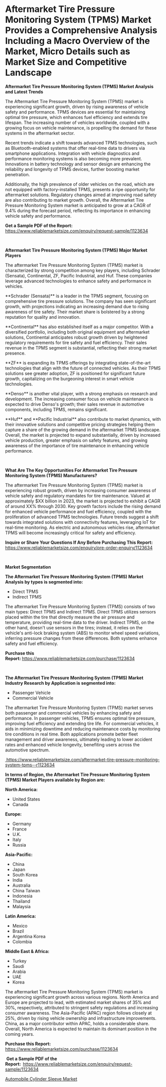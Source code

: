 <p><h1>Aftermarket Tire Pressure Monitoring System (TPMS) Market Provides a Comprehensive Analysis Including a Macro Overview of the Market, Micro Details such as Market Size and Competitive Landscape</h1></p><p><strong>Aftermarket Tire Pressure Monitoring System (TPMS) Market Analysis and Latest Trends</strong></p>
<p><p>The Aftermarket Tire Pressure Monitoring System (TPMS) market is experiencing significant growth, driven by rising awareness of vehicle safety and performance. TPMS devices are essential for maintaining optimal tire pressure, which enhances fuel efficiency and extends tire lifespan. The increasing number of vehicles worldwide, coupled with a growing focus on vehicle maintenance, is propelling the demand for these systems in the aftermarket sector.</p><p>Recent trends indicate a shift towards advanced TPMS technologies, such as Bluetooth-enabled systems that offer real-time data to drivers via smartphone applications. Integration with vehicle diagnostics and performance monitoring systems is also becoming more prevalent. Innovations in battery technology and sensor design are enhancing the reliability and longevity of TPMS devices, further boosting market penetration.</p><p>Additionally, the high prevalence of older vehicles on the road, which are not equipped with factory-installed TPMS, presents a ripe opportunity for aftermarket solutions. Regulatory changes aimed at improving road safety are also contributing to market growth. Overall, the Aftermarket Tire Pressure Monitoring System market is anticipated to grow at a CAGR of 9.4% during the forecast period, reflecting its importance in enhancing vehicle safety and performance.</p></p>
<p><strong>Get a Sample PDF of the Report:&nbsp;</strong> <a href="https://www.reliablemarketsize.com/enquiry/request-sample/1123634?utm_campaign=2625&utm_medium=2&utm_source=Github&utm_content=ia&utm_term=31032025&utm_id=aftermarket-tire-pressure-monitoring-system-tpms">https://www.reliablemarketsize.com/enquiry/request-sample/1123634</a></p>
<p>&nbsp;</p>
<p><strong>Aftermarket Tire Pressure Monitoring System (TPMS) Major Market Players</strong></p>
<p><p>The aftermarket Tire Pressure Monitoring System (TPMS) market is characterized by strong competition among key players, including Schrader (Sensata), Continental, ZF, Pacific Industrial, and Huf. These companies leverage advanced technologies to enhance safety and performance in vehicles.</p><p>**Schrader (Sensata)** is a leader in the TPMS segment, focusing on comprehensive tire pressure solutions. The company has seen significant growth, with projections indicating an increasing demand due to rising awareness of tire safety. Their market share is bolstered by a strong reputation for quality and innovation.</p><p>**Continental** has also established itself as a major competitor. With a diversified portfolio, including both original equipment and aftermarket solutions, Continental anticipates robust growth driven by heightened regulatory requirements for tire safety and fuel efficiency. Their sales revenue in the TPMS segment is substantial, reflecting their strong market presence.</p><p>**ZF** is expanding its TPMS offerings by integrating state-of-the-art technologies that align with the future of connected vehicles. As their TPMS solutions see greater adoption, ZF is positioned for significant future growth, capitalizing on the burgeoning interest in smart vehicle technologies.</p><p>**Denso** is another vital player, with a strong emphasis on research and development. The increasing consumer focus on vehicle maintenance is expected to drive Denso's growth; their sales revenue in automotive components, including TPMS, remains significant.</p><p>**Huf** and **Pacific Industrial** also contribute to market dynamics, with their innovative solutions and competitive pricing strategies helping them capture a share of the growing demand in the aftermarket TPMS landscape. Overall, the market is projected to expand substantially, driven by increased vehicle production, greater emphasis on safety features, and growing awareness of the importance of tire maintenance in enhancing vehicle performance.</p></p>
<p>&nbsp;</p>
<p><strong>What Are The Key Opportunities For Aftermarket Tire Pressure Monitoring System (TPMS) Manufacturers?</strong></p>
<p><p>The aftermarket Tire Pressure Monitoring System (TPMS) market is experiencing robust growth, driven by increasing consumer awareness of vehicle safety and regulatory mandates for tire maintenance. Valued at approximately $XX billion in 2023, the market is projected to exhibit a CAGR of around XX% through 2030. Key growth factors include the rising demand for enhanced vehicle performance and fuel efficiency, coupled with the proliferation of advanced TPMS technologies. Future trends suggest a shift towards integrated solutions with connectivity features, leveraging IoT for real-time monitoring. As electric and autonomous vehicles rise, aftermarket TPMS will become increasingly critical for safety and efficiency.</p></p>
<p><strong>Inquire or Share Your Questions If Any Before Purchasing This Report:</strong> <a href="https://www.reliablemarketsize.com/enquiry/pre-order-enquiry/1123634?utm_campaign=2625&utm_medium=2&utm_source=Github&utm_content=ia&utm_term=31032025&utm_id=aftermarket-tire-pressure-monitoring-system-tpms">https://www.reliablemarketsize.com/enquiry/pre-order-enquiry/1123634</a></p>
<p>&nbsp;</p>
<p><strong>Market Segmentation</strong></p>
<p><strong>The Aftermarket Tire Pressure Monitoring System (TPMS) Market Analysis by types is segmented into:</strong></p>
<p><ul><li>Direct TPMS</li><li>Indirect TPMS</li></ul></p>
<p><p>The aftermarket Tire Pressure Monitoring System (TPMS) consists of two main types: Direct TPMS and Indirect TPMS. Direct TPMS utilizes sensors placed within the tire that directly measure the air pressure and temperature, providing real-time data to the driver. Indirect TPMS, on the other hand, doesn't use sensors in the tires; instead, it relies on the vehicle's anti-lock braking system (ABS) to monitor wheel speed variations, inferring pressure changes from these differences. Both systems enhance safety and fuel efficiency.</p></p>
<p><strong>Purchase this Report:&nbsp;</strong><a href="https://www.reliablemarketsize.com/purchase/1123634?utm_campaign=2625&utm_medium=2&utm_source=Github&utm_content=ia&utm_term=31032025&utm_id=aftermarket-tire-pressure-monitoring-system-tpms">https://www.reliablemarketsize.com/purchase/1123634</a></p>
<p>&nbsp;</p>
<p><strong>The Aftermarket Tire Pressure Monitoring System (TPMS) Market Industry Research by Application is segmented into:</strong></p>
<p><ul><li>Passenger Vehicle</li><li>Commercial Vehicle</li></ul></p>
<p><p>The aftermarket Tire Pressure Monitoring System (TPMS) market serves both passenger and commercial vehicles by enhancing safety and performance. In passenger vehicles, TPMS ensures optimal tire pressure, improving fuel efficiency and extending tire life. For commercial vehicles, it aids in minimizing downtime and reducing maintenance costs by monitoring tire conditions in real time. Both applications promote better fleet management and driver awareness, ultimately leading to lower accident rates and enhanced vehicle longevity, benefiting users across the automotive spectrum.</p></p>
<p><a href="https://www.reliablemarketsize.com/aftermarket-tire-pressure-monitoring-system-tpms--r1123634?utm_campaign=2625&utm_medium=2&utm_source=Github&utm_content=ia&utm_term=31032025&utm_id=aftermarket-tire-pressure-monitoring-system-tpms">&nbsp;https://www.reliablemarketsize.com/aftermarket-tire-pressure-monitoring-system-tpms--r1123634</a></p>
<p><strong>In terms of Region, the Aftermarket Tire Pressure Monitoring System (TPMS) Market Players available by Region are:</strong></p>
<p>
    <p> <strong> North America: </strong>
        <ul>
            <li>United States</li>
            <li>Canada</li>
        </ul>
        </p> 
    <p> <strong> Europe: </strong>
        <ul>
            <li>Germany</li>
            <li>France</li>
            <li>U.K.</li>
            <li>Italy</li>
            <li>Russia</li>
        </ul>
        </p> 
    <p> <strong> Asia-Pacific: </strong>
        <ul>
            <li>China</li>
            <li>Japan</li>
            <li>South Korea</li>
            <li>India</li>
            <li>Australia</li>
            <li>China Taiwan</li>
            <li>Indonesia</li>
            <li>Thailand</li>
            <li>Malaysia</li>
        </ul>
        </p> 
    <p> <strong> Latin America: </strong>
        <ul>
            <li>Mexico</li>
            <li>Brazil</li>
            <li>Argentina Korea</li>
            <li>Colombia</li>
        </ul>
        </p> 
    <p> <strong> Middle East & Africa: </strong>
        <ul>
            <li>Turkey</li>
            <li>Saudi</li>
            <li>Arabia</li>
            <li>UAE</li>
            <li>Korea</li>
        </ul>
    </p>
    </p>
<p><p>The aftermarket Tire Pressure Monitoring System (TPMS) market is experiencing significant growth across various regions. North America and Europe are projected to lead, with estimated market shares of 35% and 30%, respectively, attributed to stringent safety regulations and increasing consumer awareness. The Asia-Pacific (APAC) region follows closely at 25%, driven by rising vehicle ownership and infrastructure improvements. China, as a major contributor within APAC, holds a considerable share. Overall, North America is expected to maintain its dominant position in the coming years.</p></p>
<p><strong>Purchase this Report: </strong><a href="https://www.reliablemarketsize.com/purchase/1123634?utm_campaign=2625&utm_medium=2&utm_source=Github&utm_content=ia&utm_term=31032025&utm_id=aftermarket-tire-pressure-monitoring-system-tpms">https://www.reliablemarketsize.com/purchase/1123634</a></p>
<p>&nbsp;<strong>Get a Sample PDF of the Report:&nbsp;&nbsp;</strong><a href="https://www.reliablemarketsize.com/enquiry/request-sample/1123634?utm_campaign=2625&utm_medium=2&utm_source=Github&utm_content=ia&utm_term=31032025&utm_id=aftermarket-tire-pressure-monitoring-system-tpms">https://www.reliablemarketsize.com/enquiry/request-sample/1123634</a></p>
<p><strong></strong></p>
<p><p><a href="https://github.com/hillsmyung726/Market-Research-Report-List-1/blob/main/automobile-cylinder-sleeve-market.md?utm_campaign=2625&utm_medium=2&utm_source=Github&utm_content=ia&utm_term=31032025&utm_id=aftermarket-tire-pressure-monitoring-system-tpms">Automobile Cylinder Sleeve Market</a></p></p>